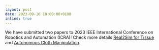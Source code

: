 ```yaml
---
layout: post
date: 2023-09-16 10:00:00+0100
inline: true
---
```

 
We have submitted two papers to 2023 IEEE International Conference on Robotics and Automation (ICRA)! Check more details [Real2Sim for Tissue](https://arxiv.org/pdf/2309.11656.pdf) and [Autonomous Cloth Manipulation](https://arxiv.org/pdf/2309.11655.pdf).
